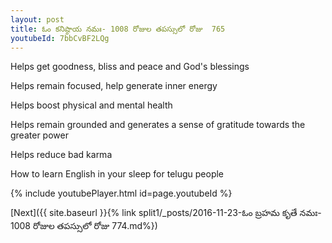 ```yaml
---
layout: post
title: ఓం కనిష్ఠాయ నమః- 1008 రోజుల తపస్సులో రోజు  765
youtubeId: 7bbCvBF2LQg
---
```

 
 
Helps get goodness, bliss and peace and God's blessings
 
Helps remain focused, help generate inner energy 
 
Helps boost physical and mental health 
 
Helps remain grounded and generates a sense of gratitude towards the greater power 
 
Helps reduce bad karma
 
How to learn English in your sleep for telugu people
 
 
 
 


{% include youtubePlayer.html id=page.youtubeId %}
 
[Next]({{ site.baseurl }}{% link split1/_posts/2016-11-23-ఓం బ్రహమ కృతే నమః- 1008 రోజుల తపస్సులో రోజు  774.md%})
 
